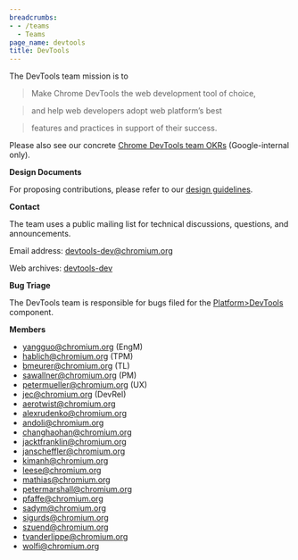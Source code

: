```yaml
---
breadcrumbs:
- - /teams
  - Teams
page_name: devtools
title: DevTools
---
```


The DevTools team mission is to

> Make Chrome DevTools the web development tool of choice,

> and help web developers adopt web platform’s best

> features and practices in support of their success.

Please also see our concrete [Chrome DevTools team
OKRs](https://easyokrs.googleplex.com/view/chrome-devtools) (Google-internal
only).

**Design Documents**

For proposing contributions, please refer to our [design
guidelines](https://chromium.googlesource.com/devtools/devtools-frontend/+/HEAD/docs/design_guidelines.md).

**Contact**

The team uses a public mailing list for technical discussions, questions, and
announcements.

Email address: [devtools-dev@chromium.org](mailto:devtools-dev@chromium.org)

Web archives:
[devtools-dev](https://groups.google.com/a/chromium.org/forum/#!forum/devtools-dev)

**Bug Triage**

The DevTools team is responsible for bugs filed for the
[Platform&gt;DevTools](https://bugs.chromium.org/p/chromium/issues/list)
component.

**Members**

*   yangguo@chromium.org (EngM)
*   hablich@chromium.org (TPM)
*   bmeurer@chromium.org (TL)
*   sawallner@chromium.org (PM)
*   petermueller@chromium.org (UX)
*   jec@chromium.org (DevRel)
*   aerotwist@chromium.org
*   alexrudenko@chromium.org
*   andoli@chromium.org
*   changhaohan@chromium.org
*   jacktfranklin@chromium.org
*   janscheffler@chromium.org
*   kimanh@chromium.org
*   leese@chromium.org
*   mathias@chromium.org
*   petermarshall@chromium.org
*   pfaffe@chromium.org
*   sadym@chromium.org
*   sigurds@chromium.org
*   szuend@chromium.org
*   tvanderlippe@chromium.org
*   wolfi@chromium.org